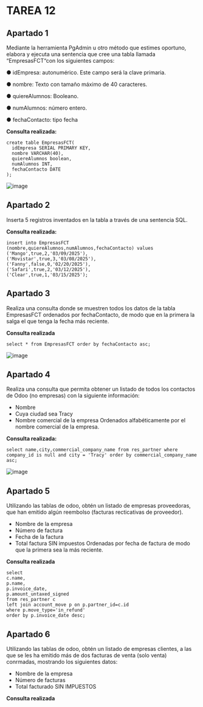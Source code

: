 # TAREA 12
## Apartado 1
Mediante la
herramienta PgAdmin u otro método que estimes oportuno, elabora y ejecuta una
sentencia que cree una tabla llamada “EmpresasFCT“con los siguientes campos:

● idEmpresa: autonumérico. Este campo será la clave primaria.

● nombre: Texto con tamaño máximo de 40 caracteres. 

● quiereAlumnos: Booleano.

● numAlumnos: número entero.

● fechaContacto: tipo fecha

**Consulta realizada:**
````
create table EmpresasFCT(
  idEmpresa SERIAL PRIMARY KEY,
  nombre VARCHAR(40),
  quiereAlumnos boolean,
  numAlumnos INT,
  fechaContacto DATE
);
````

![image](https://github.com/user-attachments/assets/89bd2e58-22cb-40da-9fb3-3b7dd5dae897)


## Apartado 2
Inserta 5 registros inventados en la tabla a través de una sentencia SQL.

**Consulta realizada:**
```
insert into EmpresasFCT (nombre,quiereAlumnos,numAlumnos,fechaContacto) values ('Mango',true,2,'03/09/2025'),
('Movistar',true,3,'03/08/2025'),
('Fanny',false,0,'02/20/2025'),
('Safari',true,2,'03/12/2025'),
('Clear',true,1,'03/15/2025');
```

## Apartado 3
Realiza una consulta donde se muestren todos los datos de la tabla EmpresasFCT
ordenados por fechaContacto, de modo que en la primera la salga el que tenga la
fecha más reciente.

**Consulta realizada**
```
select * from EmpresasFCT order by fechaContacto asc;
```

![image](https://github.com/user-attachments/assets/8c993820-1744-466c-b67e-d3429ab58fcb)

## Apartado 4
Realiza una consulta que permita obtener un listado de todos los contactos de
Odoo (no empresas) con la siguiente información:
- Nombre
- Cuya ciudad sea Tracy
- Nombre comercial de la empresa
Ordenados alfabéticamente por el nombre comercial de la empresa.

**Consulta realizada:**
```
select name,city,commercial_company_name from res_partner where company_id is null and city = 'Tracy' order by commercial_company_name asc;
```

![image](https://github.com/user-attachments/assets/16a4e7c9-745a-4f58-bb52-160561186254)


## Apartado 5
Utilizando las tablas de odoo, obtén un listado de empresas proveedoras, que han
emitido algún reembolso (facturas recticativas de proveedor).
- Nombre de la empresa
- Número de factura
- Fecha de la factura
- Total factura SIN impuestos
Ordenadas por fecha de factura de modo que la primera sea la más reciente.

**Consulta realizada**
```
select 
c.name,
p.name,
p.invoice_date,
p.amount_untaxed_signed 
from res_partner c 
left join account_move p on p.partner_id=c.id
where p.move_type='in_refund' 
order by p.invoice_date desc;
```

## Apartado 6
Utilizando las tablas de odoo, obtén un listado de empresas clientes, a las que se les
ha emitido más de dos facturas de venta (solo venta) conrmadas, mostrando los
siguientes datos:
- Nombre de la empresa
- Número de facturas 
- Total facturado SIN IMPUESTOS

**Consulta realizada**
```

```
